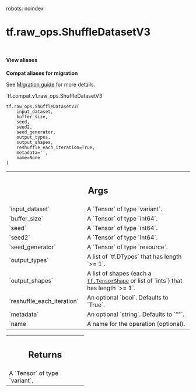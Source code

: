 robots: noindex

# tf.raw_ops.ShuffleDatasetV3

<!-- Insert buttons and diff -->

<table class="tfo-notebook-buttons tfo-api nocontent" align="left">

</table>





<section class="expandable">
  <h4 class="showalways">View aliases</h4>
  <p>
<b>Compat aliases for migration</b>
<p>See
<a href="https://www.tensorflow.org/guide/migrate">Migration guide</a> for
more details.</p>
<p>`tf.compat.v1.raw_ops.ShuffleDatasetV3`</p>
</p>
</section>

<pre class="devsite-click-to-copy prettyprint lang-py tfo-signature-link">
<code>tf.raw_ops.ShuffleDatasetV3(
    input_dataset,
    buffer_size,
    seed,
    seed2,
    seed_generator,
    output_types,
    output_shapes,
    reshuffle_each_iteration=True,
    metadata=&#x27;&#x27;,
    name=None
)
</code></pre>



<!-- Placeholder for "Used in" -->


<!-- Tabular view -->
 <table class="responsive fixed orange">
<colgroup><col width="214px"><col></colgroup>
<tr><th colspan="2"><h2 class="add-link">Args</h2></th></tr>

<tr>
<td>
`input_dataset`
</td>
<td>
A `Tensor` of type `variant`.
</td>
</tr><tr>
<td>
`buffer_size`
</td>
<td>
A `Tensor` of type `int64`.
</td>
</tr><tr>
<td>
`seed`
</td>
<td>
A `Tensor` of type `int64`.
</td>
</tr><tr>
<td>
`seed2`
</td>
<td>
A `Tensor` of type `int64`.
</td>
</tr><tr>
<td>
`seed_generator`
</td>
<td>
A `Tensor` of type `resource`.
</td>
</tr><tr>
<td>
`output_types`
</td>
<td>
A list of `tf.DTypes` that has length `>= 1`.
</td>
</tr><tr>
<td>
`output_shapes`
</td>
<td>
A list of shapes (each a <a href="../../tf/TensorShape.md"><code>tf.TensorShape</code></a> or list of `ints`) that has length `>= 1`.
</td>
</tr><tr>
<td>
`reshuffle_each_iteration`
</td>
<td>
An optional `bool`. Defaults to `True`.
</td>
</tr><tr>
<td>
`metadata`
</td>
<td>
An optional `string`. Defaults to `""`.
</td>
</tr><tr>
<td>
`name`
</td>
<td>
A name for the operation (optional).
</td>
</tr>
</table>



<!-- Tabular view -->
 <table class="responsive fixed orange">
<colgroup><col width="214px"><col></colgroup>
<tr><th colspan="2"><h2 class="add-link">Returns</h2></th></tr>
<tr class="alt">
<td colspan="2">
A `Tensor` of type `variant`.
</td>
</tr>

</table>


